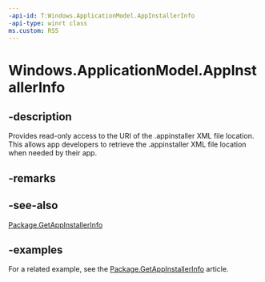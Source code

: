 ```yaml
---
-api-id: T:Windows.ApplicationModel.AppInstallerInfo
-api-type: winrt class
ms.custom: RS5
---
```


<!-- Class syntax.
public class AppInstallerInfo 
-->

# Windows.ApplicationModel.AppInstallerInfo

## -description

Provides read-only access to the URI of the .appinstaller XML file location. This allows app developers to retrieve the .appinstaller XML file location when needed by their app.

## -remarks

## -see-also

[Package.GetAppInstallerInfo](package_getappinstallerinfo_627300881.md)

## -examples

For a related example, see the [Package.GetAppInstallerInfo](package_getappinstallerinfo_627300881.md) article.
